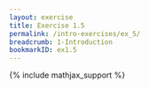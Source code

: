 ```yaml
---
layout: exercise
title: Exercise 1.5
permalink: /intro-exercises/ex_5/
breadcrumb: 1-Introduction
bookmarkID: ex1.5
---
```


{% include mathjax_support %}
